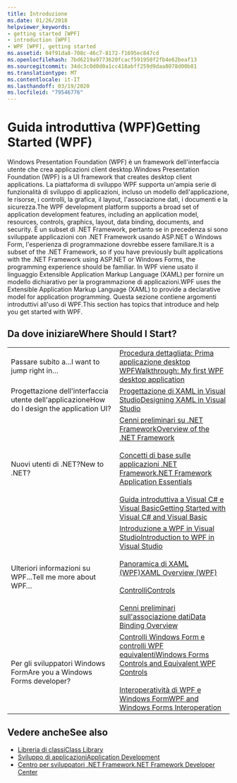 ```yaml
---
title: Introduzione
ms.date: 01/26/2018
helpviewer_keywords:
- getting started [WPF]
- introduction [WPF]
- WPF [WPF], getting started
ms.assetid: 04f91da8-708c-46c7-8172-f1695ec847cd
ms.openlocfilehash: 7bd6219a9773620fcacf591950f2fb4e62beaf13
ms.sourcegitcommit: 34dc3c0d0d0a1cc418abff259d9daa8078d00b81
ms.translationtype: MT
ms.contentlocale: it-IT
ms.lasthandoff: 03/19/2020
ms.locfileid: "79546776"
---
```

# <a name="getting-started-wpf"></a><span data-ttu-id="4642f-102">Guida introduttiva (WPF)</span><span class="sxs-lookup"><span data-stu-id="4642f-102">Getting Started (WPF)</span></span>
<span data-ttu-id="4642f-103">Windows Presentation Foundation (WPF) è un framework dell'interfaccia utente che crea applicazioni client desktop.</span><span class="sxs-lookup"><span data-stu-id="4642f-103">Windows Presentation Foundation (WPF) is a UI framework that creates desktop client applications.</span></span> <span data-ttu-id="4642f-104">La piattaforma di sviluppo WPF supporta un'ampia serie di funzionalità di sviluppo di applicazioni, incluso un modello dell'applicazione, le risorse, i controlli, la grafica, il layout, l'associazione dati, i documenti e la sicurezza.</span><span class="sxs-lookup"><span data-stu-id="4642f-104">The WPF development platform supports a broad set of application development features, including an application model, resources, controls, graphics, layout, data binding, documents, and security.</span></span> <span data-ttu-id="4642f-105">È un subset di .NET Framework, pertanto se in precedenza si sono sviluppate applicazioni con .NET Framework usando ASP.NET o Windows Form, l'esperienza di programmazione dovrebbe essere familiare.</span><span class="sxs-lookup"><span data-stu-id="4642f-105">It is a subset of the .NET Framework, so if you have previously built applications with the .NET Framework using ASP.NET or Windows Forms, the programming experience should be familiar.</span></span> <span data-ttu-id="4642f-106">In WPF viene usato il linguaggio Extensible Application Markup Language (XAML) per fornire un modello dichiarativo per la programmazione di applicazioni.</span><span class="sxs-lookup"><span data-stu-id="4642f-106">WPF uses the Extensible Application Markup Language (XAML) to provide a declarative model for application programming.</span></span> <span data-ttu-id="4642f-107">Questa sezione contiene argomenti introduttivi all'uso di WPF.</span><span class="sxs-lookup"><span data-stu-id="4642f-107">This section has topics that introduce and help you get started with WPF.</span></span>  
  
## <a name="where-should-i-start"></a><span data-ttu-id="4642f-108">Da dove iniziare</span><span class="sxs-lookup"><span data-stu-id="4642f-108">Where Should I Start?</span></span>  
  
|||  
|-|-|  
|<span data-ttu-id="4642f-109">Passare subito a...</span><span class="sxs-lookup"><span data-stu-id="4642f-109">I want to jump right in…</span></span>|[<span data-ttu-id="4642f-110">Procedura dettagliata: Prima applicazione desktop WPF</span><span class="sxs-lookup"><span data-stu-id="4642f-110">Walkthrough: My first WPF desktop application</span></span>](walkthrough-my-first-wpf-desktop-application.md)|  
|<span data-ttu-id="4642f-111">Progettazione dell'interfaccia utente dell'applicazione</span><span class="sxs-lookup"><span data-stu-id="4642f-111">How do I design the application UI?</span></span>|[<span data-ttu-id="4642f-112">Progettazione di XAML in Visual Studio</span><span class="sxs-lookup"><span data-stu-id="4642f-112">Designing XAML in Visual Studio</span></span>](/visualstudio/designers/designing-xaml-in-visual-studio)|  
|<span data-ttu-id="4642f-113">Nuovi utenti di .NET?</span><span class="sxs-lookup"><span data-stu-id="4642f-113">New to .NET?</span></span>|[<span data-ttu-id="4642f-114">Cenni preliminari su .NET Framework</span><span class="sxs-lookup"><span data-stu-id="4642f-114">Overview of the .NET Framework</span></span>](../../get-started/overview.md)<br /><br /> [<span data-ttu-id="4642f-115">Concetti di base sulle applicazioni .NET Framework</span><span class="sxs-lookup"><span data-stu-id="4642f-115">.NET Framework Application Essentials</span></span>](../../../standard/application-essentials.md)<br /><br /> [<span data-ttu-id="4642f-116">Guida introduttiva a Visual C# e Visual Basic</span><span class="sxs-lookup"><span data-stu-id="4642f-116">Getting Started with Visual C# and Visual Basic</span></span>](/visualstudio/ide/quickstart-visual-basic-console)|  
|<span data-ttu-id="4642f-117">Ulteriori informazioni su WPF...</span><span class="sxs-lookup"><span data-stu-id="4642f-117">Tell me more about WPF…</span></span>|[<span data-ttu-id="4642f-118">Introduzione a WPF in Visual Studio</span><span class="sxs-lookup"><span data-stu-id="4642f-118">Introduction to WPF in Visual Studio</span></span>](introduction-to-wpf-in-vs.md)<br /><br /> [<span data-ttu-id="4642f-119">Panoramica di XAML (WPF)</span><span class="sxs-lookup"><span data-stu-id="4642f-119">XAML Overview (WPF)</span></span>](../advanced/xaml-overview-wpf.md)<br /><br /> [<span data-ttu-id="4642f-120">Controlli</span><span class="sxs-lookup"><span data-stu-id="4642f-120">Controls</span></span>](../controls/index.md)<br /><br /> [<span data-ttu-id="4642f-121">Cenni preliminari sull'associazione dati</span><span class="sxs-lookup"><span data-stu-id="4642f-121">Data Binding Overview</span></span>](../../../desktop-wpf/data/data-binding-overview.md)|  
|<span data-ttu-id="4642f-122">Per gli sviluppatori Windows Form</span><span class="sxs-lookup"><span data-stu-id="4642f-122">Are you a Windows Forms developer?</span></span>|[<span data-ttu-id="4642f-123">Controlli Windows Form e controlli WPF equivalenti</span><span class="sxs-lookup"><span data-stu-id="4642f-123">Windows Forms Controls and Equivalent WPF Controls</span></span>](../advanced/windows-forms-controls-and-equivalent-wpf-controls.md)<br /><br /> [<span data-ttu-id="4642f-124">Interoperatività di WPF e Windows Form</span><span class="sxs-lookup"><span data-stu-id="4642f-124">WPF and Windows Forms Interoperation</span></span>](../advanced/wpf-and-windows-forms-interoperation.md)|  
  
## <a name="see-also"></a><span data-ttu-id="4642f-125">Vedere anche</span><span class="sxs-lookup"><span data-stu-id="4642f-125">See also</span></span>

- [<span data-ttu-id="4642f-126">Libreria di classi</span><span class="sxs-lookup"><span data-stu-id="4642f-126">Class Library</span></span>](../class-library-wpf.md)
- [<span data-ttu-id="4642f-127">Sviluppo di applicazioni</span><span class="sxs-lookup"><span data-stu-id="4642f-127">Application Development</span></span>](../app-development/index.md)
- [<span data-ttu-id="4642f-128">Centro per sviluppatori .NET Framework</span><span class="sxs-lookup"><span data-stu-id="4642f-128">.NET Framework Developer Center</span></span>](https://dotnet.microsoft.com)
